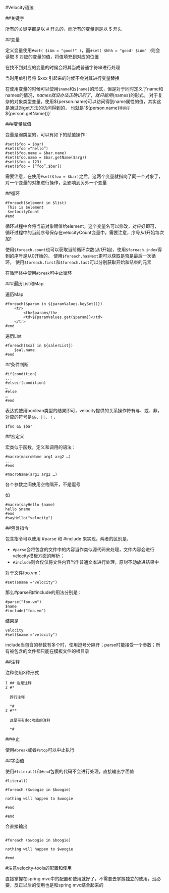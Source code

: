 #Velocity语法

##关键字

所有的关键字都是以 # 开头的，而所有的变量则是以 $ 开头

##变量

定义变量使用`#set( $iAm = "good!" )`，而`#set( $hhh = "good! $iAm" )`则会读取 $ 对应的变量的值，将值填充到对应的位置

在找不到对应的变量的时候会将其当成普通字符串进行处理

当时用单引号将 $xxx 引起来的时候不会对其进行变量替换

在使用变量的时候可以使用`$name`和`${name}`的形式，但是对于同时定义了name和names的情况，$names就没办法正确识别了，
就只能用${names}的形式。
对于复杂的对象类型变量，使用${person.name}可以访问得到name属性的值，其实这是通过对get方法的访问得到的，
也就是`${person.name}`等同于`${person.getName()}`

###变量赋值

变量是弱类型的，可以有如下的赋值操作：

```
#set($foo = $bar)
#set($foo =“hello”)
#set($foo.name = $bar.name)
#set($foo.name = $bar.getName($arg))
#set($foo = 123)
#set($foo = [“foo”,$bar])
```

需要注意，在使用`#set($foo = $bar)`之后，这两个变量就指向了同一个对象了，对一个变量的对象进行操作，会影响到另外一个变量

##循环

```
#foreach($element in $list)
 This is $element
 $velocityCount
#end
```

循环过程中会将当前对象赋值给element，这个变量名可以修改，对应好即可，
循环过程中的当前序号保存在velocityCount变量中，需要注意，序号从1开始每次加1

使用`$foreach.count`也可以获取当前循环次数(从1开始)，使用`$foreach.index`得到的序号是从0开始的，
使用`$foreach.hasNext`更可以获取是否是最后一次循环，
使用`$foreach.first`和`$foreach.last`可以分别获取开始和结束的元素

在循环体中使用`#break`可中止循环

###遍历List和Map

遍历Map

```
#foreach($param in ${paramValues.keySet()})
    <tr>
        <th>$param</th>
        <td>${paramValues.get($param)}</td>
    </tr>
#end
```

遍历List

```
#foreach($sal in ${salerList})
    $sal.name
#end
```

##条件判断

```
#if(condition)
...
#elseif(condition)
…
#else
…
#end
```

表达式使用boolean类型的结果即可，velocity提供的关系操作符有与、或、非，对应的符号是`&&`、`||`、`！`，

```
$foo && $bar
```

##宏定义

宏类似于函数，定义和调用的语法：

```
#macro(macroName arg1 arg2 …)
...
#end
```

```
#macroName(arg1 arg2 …)
```

各个参数之间使用空格隔开，不是逗号

如

```
#macro(sayHello $name)
hello $name
#end
#sayHello("velocity")
```

##包含指令

包含指令可以使用 #parse 和 #include 来实现，两者的区别是，

- `#parse`会将包含的文件中的内容当作类似源代码来处理，文件内容会进行velocity模板方面的解析；
- `#include`则会仅仅将文件内容当作普通文本进行处理，原封不动放进结果中

对于文件foo.vm：

```
#set($name ="velocity")
```

那么#parse和#include的用法分别是：

```
#parse("foo.vm")
$name
#include("foo.vm")
```

结果是

```
velocity
#set($name ="velocity")
```

include当包含的参数有多个时，使用逗号分隔开；parse时能接受一个参数；所有被包含的文件都只能在模板文件的根目录

##注释

注释使用3种形式

```
1 ## 这是注释
2 #*

  跨行注释

  *#
3 #**

  这是带有doc功能的注释

  *#
```

##中止

使用`#break`或者`#stop`可以中止执行


##字面值

使用`#literal()`和`#end`包裹的代码不会进行处理，直接输出字面值

```
#literal()

#foreach ($woogie in $boogie)

nothing will happen to $woogie

#end

#end
```

会直接输出

```

#foreach ($woogie in $boogie)

nothing will happen to $woogie

#end

```


#注意velocity-tools的配置和使用

直接掌握在spring mvc中的配置和使用就好了，不需要去掌握独立的使用，没必要，反正以后的使用也是和spring mvc结合起来的